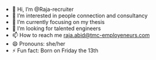 - 👋 Hi, I’m @Raja-recruiter
- 👀 I’m interested in people connection and consultancy
- 🌱 I’m currently focusing on my thesis
- 💞️ I’m looking for talented engineers
- 📫 How to reach me raja.abid@tmc-employeneurs.com
- 😄 Pronouns: she/her
- ⚡ Fun fact: Born on Friday the 13th

<!---
Raja-recruiter/Raja-recruiter is a ✨ special ✨ repository because its `README.md` (this file) appears on your GitHub profile.
You can click the Preview link to take a look at your changes.
--->
